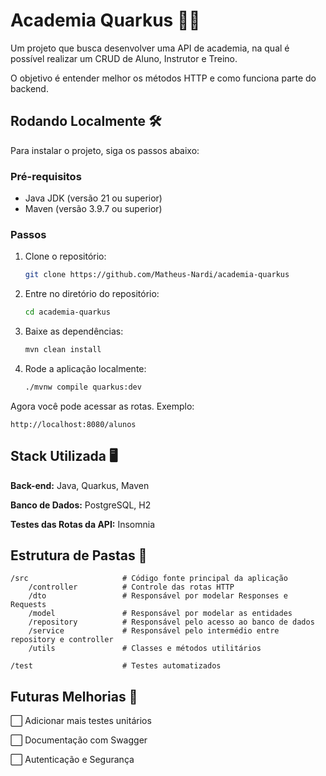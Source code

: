 
# Academia Quarkus 💪🏼

Um projeto que busca desenvolver uma API de academia, na qual é possível realizar um CRUD de Aluno, Instrutor e Treino.

O objetivo é entender melhor os métodos HTTP e como funciona parte do backend.

## Rodando Localmente 🛠️

Para instalar o projeto, siga os passos abaixo:

### Pré-requisitos

- Java JDK (versão 21 ou superior)
- Maven (versão 3.9.7 ou superior)

### Passos

1. Clone o repositório:

   ```sh
   git clone https://github.com/Matheus-Nardi/academia-quarkus
   ```

2. Entre no diretório do repositório:

   ```sh
   cd academia-quarkus
   ```

3. Baixe as dependências:

   ```sh
   mvn clean install
   ```

4. Rode a aplicação localmente:

   ```sh
   ./mvnw compile quarkus:dev
   ```

Agora você pode acessar as rotas. Exemplo:

    http://localhost:8080/alunos

## Stack Utilizada 🖥️

**Back-end:** Java, Quarkus, Maven

**Banco de Dados:** PostgreSQL, H2

**Testes das Rotas da API:** Insomnia

## Estrutura de Pastas 📂 

```
/src                     # Código fonte principal da aplicação
    /controller          # Controle das rotas HTTP
    /dto                 # Responsável por modelar Responses e Requests
    /model               # Responsável por modelar as entidades
    /repository          # Responsável pelo acesso ao banco de dados
    /service             # Responsável pelo intermédio entre repository e controller
    /utils               # Classes e métodos utilitários

/test                    # Testes automatizados
```

## Futuras Melhorias 🚀

⬜ Adicionar mais testes unitários

⬜ Documentação com Swagger

⬜ Autenticação e Segurança

